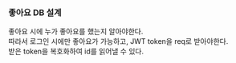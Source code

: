 ### 좋아요 DB 설계
좋아요 시에 누가 좋아요를 했는지 알아야한다.  
따라서 로그인 시에만 좋아요가 가능하고, JWT token을 req로 받아야한다.  
받은 token을 복호화하여 id를 읽어낼 수 있다.  
